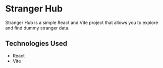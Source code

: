 
# Stranger Hub

Stranger Hub is a simple React and Vite project that allows you to explore and find dummy stranger data.

## Technologies Used

- React
- Vite
